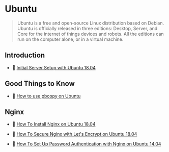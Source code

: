 # Ubuntu

> Ubuntu is a free and open-source Linux distribution based on Debian. Ubuntu is officially released in three editions: Desktop, Server, and Core for the internet of things devices and robots. All the editions can run on the computer alone, or in a virtual machine.

## Introduction

- 📖 [Initial Server Setup with Ubuntu 18.04](https://www.digitalocean.com/community/tutorials/initial-server-setup-with-ubuntu-18-04)

## Good Things to Know

- 📖 [How to use pbcopy on Ubuntu](https://garywoodfine.com/use-pbcopy-on-ubuntu/)

## Nginx

- 📖 [How To Install Nginx on Ubuntu 18.04](https://www.digitalocean.com/community/tutorials/how-to-install-nginx-on-ubuntu-18-04)

- 📖 [How To Secure Nginx with Let's Encrypt on Ubuntu 18.04](https://www.digitalocean.com/community/tutorials/how-to-secure-nginx-with-let-s-encrypt-on-ubuntu-18-04)

- 📖 [How To Set Up Password Authentication with Nginx on Ubuntu 14.04](https://www.digitalocean.com/community/tutorials/how-to-set-up-password-authentication-with-nginx-on-ubuntu-14-04)
